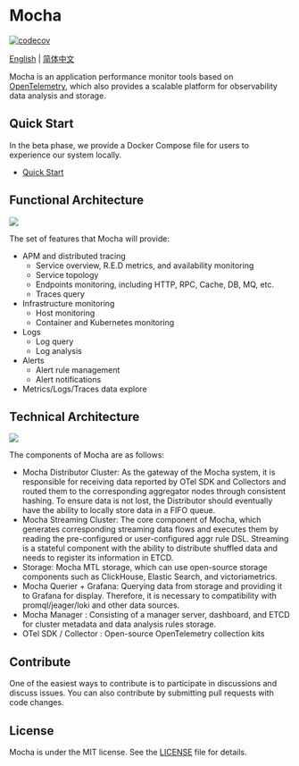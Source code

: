 Mocha
=====

[![codecov](https://codecov.io/gh/dotnetcore/mocha/graph/badge.svg?token=v9OE7dV8ZS)](https://codecov.io/gh/dotnetcore/mocha)

[English](./README.md) | [简体中文](./README.zh-CN.md)

Mocha is an application performance monitor tools based on [OpenTelemetry](https://opentelemetry.io), which also provides a scalable platform for observability data analysis and storage.

## Quick Start
In the beta phase, we provide a Docker Compose file for users to experience our system locally.

+ [Quick Start](./docs/quick-start/docker-compose/quick-start.en-US.md)

## Functional Architecture
![](./docs/assets/functional_architecture.png)

The set of features that Mocha will provide:
- APM and distributed tracing
  - Service overview, R.E.D metrics, and availability monitoring
  - Service topology
  - Endpoints monitoring, including HTTP, RPC, Cache, DB, MQ, etc.
  - Traces query
- Infrastructure monitoring
  - Host monitoring
  - Container and Kubernetes monitoring
- Logs
  - Log query
  - Log analysis
- Alerts
  - Alert rule management
  - Alert notifications
- Metrics/Logs/Traces data explore

## Technical Architecture
![](./docs/assets/technical_architecture.png)

The components of Mocha are as follows:
- Mocha Distributor Cluster: As the gateway of the Mocha system, it is responsible for receiving data reported by OTel SDK and Collectors and routed them to the corresponding aggregator nodes through consistent hashing. To ensure data is not lost, the Distributor should eventually have the ability to locally store data in a FIFO queue.
- Mocha Streaming Cluster: The core component of Mocha, which generates corresponding streaming data flows and executes them by reading the pre-configured or user-configured aggr rule DSL. Streaming is a stateful component with the ability to distribute shuffled data and needs to register its information in ETCD.
- Storage: Mocha MTL storage, which can use open-source storage components such as ClickHouse, Elastic Search, and victoriametrics.
- Mocha Querier + Grafana: Querying data from storage and providing it to Grafana for display. Therefore, it is necessary to compatibility with promql/jeager/loki and other data sources.
- Mocha Manager : Consisting of a manager server, dashboard, and ETCD for cluster metadata and data analysis rules storage.
- OTel SDK / Collector : Open-source OpenTelemetry collection kits

## Contribute
One of the easiest ways to contribute is to participate in discussions and discuss issues. You can also contribute by submitting pull requests with code changes.

## License
Mocha is under the MIT license. See the [LICENSE](LICENSE) file for details.
